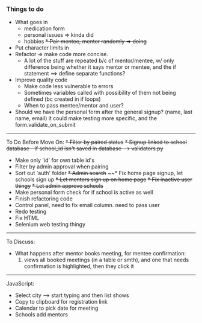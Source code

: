 ### Things to do ###
* What goes in 
    - medication form
    - personal issues => kinda did
    - hobbies
~~* Pair mentee, mentor randomly => doing~~
* Put character limits in
* Refactor => make code more concise. 
    - A lot of the stuff are repeated b/c of mentor/mentee, w/ only difference being 
whether it says mentor or mentee, and the if statement ==> define separate functions?
* Improve quality code
    - Make code less vulnerable to errors
    - Sometimes variables called with possibility of them not being defined (bc created in if loops)
    - When to pass mentee/mentor and user? 
* Should we have the personal form after the general signup? (name, last name, email)
it could make testing more specific, and the form.validate_on_submit
------------------------------------------------------------
To Do Before Move On:
~~* Filter by paired status~~
~~* Signup linked to school database - if school_id isn't saved in database --> validators.py~~
* Make only 'id' for own table id's
* Filter by admin approval when pairing 
* Sort out 'auth' folder 
~~* Admin search~~
~~* Fix home page signup, let schools sign up
~~* Let mentors sign up on home page~~
~~* Fix inactive user thingy~~
~~* Let admin approve schools~~
* Make personal form check for if school is active as well 
* Finish refactoring code
* Control panel, need to fix email column. need to pass user
* Redo testing
* Fix HTML
* Selenium web testing thingy 
----------------------------------------------------------
To Discuss:
* What happens after mentor books meeting, for mentee confirmation:
    1. views all booked meetings (in a table or smth), and one that needs confirmation is highlighted, then they click it
---------------------------------------------------------------
JavaScript:
* Select city --> start typing and then list shows 
* Copy to clipboard for registration link
* Calendar to pick date for meeting
* Schools add mentors

    

